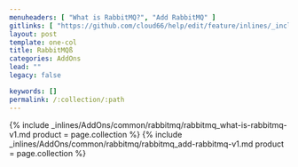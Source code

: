 ```yaml
---
menuheaders: [ "What is RabbitMQ?", "Add RabbitMQ" ]
gitlinks: [ "https://github.com/cloud66/help/edit/feature/inlines/_includes/_inlines/AddOns/common/rabbitmq/rabbitmq_what-is-rabbitmq-v1.md", "https://github.com/cloud66/help/edit/feature/inlines/_includes/_inlines/AddOns/common/rabbitmq/rabbitmq_add-rabbitmq-v1.md" ]
layout: post
template: one-col
title: RabbitMQß
categories: AddOns
lead: ""
legacy: false

keywords: []
permalink: /:collection/:path
---
```




<a name="1"></a>{% include _inlines/AddOns/common/rabbitmq/rabbitmq_what-is-rabbitmq-v1.md  product = page.collection %}
<a name="2"></a>{% include _inlines/AddOns/common/rabbitmq/rabbitmq_add-rabbitmq-v1.md  product = page.collection %}